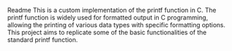 Readme
This is a custom implementation of the printf function in C. The printf function is widely used for formatted output in C programming, allowing the printing of various data types with specific formatting options. This project aims to replicate some of the basic functionalities of the standard printf function.
